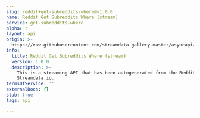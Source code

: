 ```yaml
---
slug: reddit+get-subreddits-where@v1.0.0
name: Reddit Get Subreddits Where (stream)
service: get-subreddits-where
alpha: r
layout: api
origin: >-
  https://raw.githubusercontent.com/streamdata-gallery-master/asyncapi/master/_listings/reddit/reddit-get-subreddits-where-stream-async.md
info:
  title: Reddit Get Subreddits Where (stream)
  version: 1.0.0
  description: >-
    This is a streaming API that has been autogenerated from the Reddit using
    Streamdata.io.
termsOfService: ''
externalDocs: {}
stub: true
tags: api

---
```

